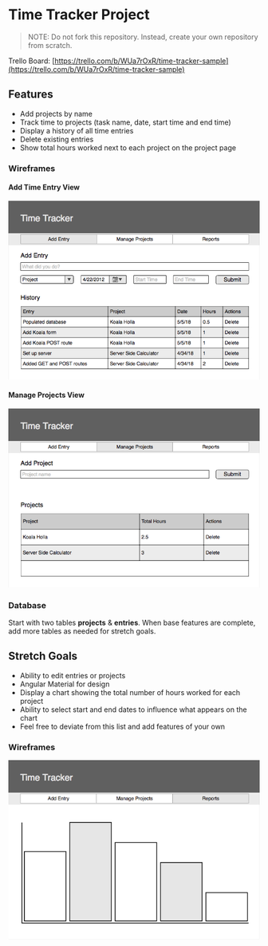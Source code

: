# Time Tracker Project

> NOTE: Do not fork this repository. Instead, create your own repository from scratch.

Trello Board: [https://trello.com/b/WUa7rOxR/time-tracker-sample](https://trello.com/b/WUa7rOxR/time-tracker-sample)

## Features

- Add projects by name
- Track time to projects (task name, date, start time and end time)
- Display a history of all time entries
- Delete existing entries
- Show total hours worked next to each project on the project page

### Wireframes

#### Add Time Entry View

![Add Entry Page](image/page-one.png)

#### Manage Projects View

![Add Entry Page](image/page-two.png)

### Database

Start with two tables **projects** & **entries**. When base features are complete, add more tables as needed for stretch goals.

## Stretch Goals

- Ability to edit entries or projects
- Angular Material for design
- Display a chart showing the total number of hours worked for each project
- Ability to select start and end dates to influence what appears on the chart
- Feel free to deviate from this list and add features of your own

### Wireframes

![Add Entry Page](image/page-three.png)
